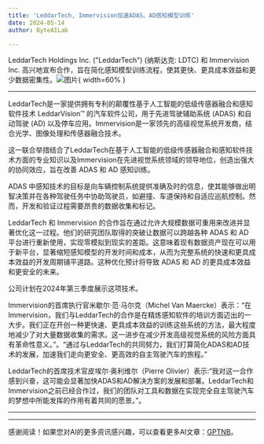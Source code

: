 ```yaml
---
title: 'LeddarTech, Immervision加速ADAS、AD感知模型训练'
date: 2024-05-14
author: ByteAILab

---
```


LeddarTech Holdings Inc. ("LeddarTech") (纳斯达克: LDTC) 和 Immervision Inc. 高兴地宣布合作，旨在简化感知模型训练流程，使其更快、更具成本效益和更少数据密集性。![图片](https://ai-techpark.com/wp-content/uploads/2024/05/LeddarTech-960x540.jpg){ width=60% }

---
LeddarTech是一家提供拥有专利的颠覆性基于人工智能的低级传感器融合和感知软件技术 LeddarVision™ 的汽车软件公司，用于先进驾驶辅助系统 (ADAS) 和自动驾驶 (AD) 以及停车应用。Immervision是一家领先的高级视觉系统开发商，结合光学、图像处理和传感器融合技术。

这一联合举措结合了LeddarTech在基于人工智能的低级传感器融合和感知软件技术方面的专业知识以及Immervision在先进视觉系统领域的领导地位，创造出强大的协同效应，旨在改善 ADAS 和 AD 感知训练。

ADAS 中感知技术的目标是向车辆控制系统提供准确及时的信息，使其能够做出明智决策并在各种驾驶任务中协助驾驶员，如避撞、车道保持和自适应巡航控制。然而，开发和验证过程需要昂贵的数据收集和标记。

LeddarTech 和 Immervision 的合作旨在通过允许大规模数据可重用来改进并显著优化这一过程。他们的研究团队取得的突破让数据可以跨越各种 ADAS 和 AD 平台进行重新使用，实现零模拟到现实的差距。这意味着现有数据资产现在可以用于新平台，显著缩短感知模型的开发时间和成本，从而为完整系统的快速和更具成本效益的开发周期铺平道路。这种优化预计将导致 ADAS 和 AD 的更具成本效益和更安全的未来。

公司计划在2024年第三季度展示这项技术。

Immervision的首席执行官米歇尔·范·马尔克（Michel Van Maercke）表示：“在Immervision，我们与LeddarTech的合作是在精炼感知软件的培训方面迈出的一大步。我们正在开创一种更快速、更具成本效益的训练这些系统的方法，最大程度地减少了对大量数据收集的需求。这一进步在减少开发高级视觉系统的风险方面具有革命性意义。”。“通过与LeddarTech的共同努力，我们打算简化ADAS和AD技术的发展，加速我们走向更安全、更高效的自主驾驶汽车的旅程。”

LeddarTech的首席技术官皮埃尔·奥利维尔（Pierre Olivier）表示:“我对这一合作感到兴奋，这可能会显著加快ADAS和AD解决方案的发展和部署。LeddarTech和Immervision之前已经合作过，我们的团队对工具和数据在实现完全自主驾驶汽车的梦想中所能发挥的作用有着共同的愿景。”。

---
---
感谢阅读！如果您对AI的更多资讯感兴趣，可以查看更多AI文章：[GPTNB](https://gptnb.com)。